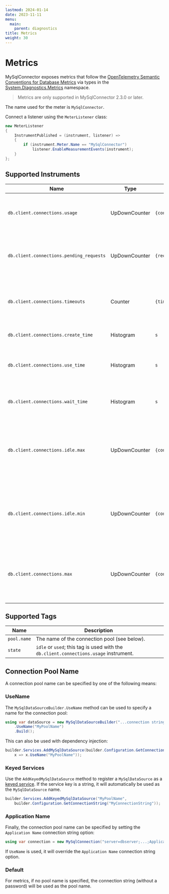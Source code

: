 ```yaml
---
lastmod: 2024-01-14
date: 2023-11-11
menu:
  main:
    parent: diagnostics
title: Metrics
weight: 30
---
```


# Metrics

MySqlConnector exposes metrics that follow the [OpenTelemetry Semantic Conventions for Database Metrics](https://opentelemetry.io/docs/specs/semconv/database/database-metrics/) via types in the [System.Diagnostics.Metrics](https://learn.microsoft.com/en-us/dotnet/api/system.diagnostics.metrics) namespace.

<blockquote class="note">Metrics are only supported in MySqlConnector 2.3.0 or later.</blockquote>

The name used for the meter is `MySqlConnector`.

Connect a listener using the `MeterListener` class:

```csharp
new MeterListener
{
    InstrumentPublished = (instrument, listener) =>
    {
        if (instrument.Meter.Name == "MySqlConnector")
            listener.EnableMeasurementEvents(instrument);
    }
};
```

## Supported Instruments

Name | Type | Unit | Description
--- | --- | --- | ---
`db.client.connections.usage` | UpDownCounter | `{connection}` | The number of connections that are currently in the state described by the state tag.
`db.client.connections.pending_requests` | UpDownCounter | `{request}` | The number of pending requests for an open connection, cumulative for the entire pool.
`db.client.connections.timeouts` | Counter | `{timeout}` | The number of connection timeouts that have occurred trying to obtain a connection from the pool.
`db.client.connections.create_time` | Histogram | `s` | The time it took to create a new connection.
`db.client.connections.use_time` | Histogram | `s` | The time between borrowing a connection and returning it to the pool.
`db.client.connections.wait_time` | Histogram | `s` | The time it took to obtain an open connection from the pool.
`db.client.connections.idle.max` | UpDownCounter | `{connection}` | The maximum number of idle open connections allowed; this corresponds to `MaximumPoolSize` in the connection string.
`db.client.connections.idle.min` | UpDownCounter | `{connection}` | The minimum number of idle open connections allowed; this corresponds to `MinimumPoolSize` in the connection string.
`db.client.connections.max` | UpDownCounter | `{connection}` | The maximum number of open connections allowed; this corresponds to `MaximumPoolSize` in the connection string.

## Supported Tags

Name | Description
--- | ---
`pool.name` | The name of the connection pool (see below).
`state` | `idle` or `used`; this tag is used with the `db.client.connections.usage` instrument.

## Connection Pool Name

A connection pool name can be specified by one of the following means:

### UseName

The `MySqlDataSourceBuilder.UseName` method can be used to specify a name for the connection pool:

```csharp
using var dataSource = new MySqlDataSourceBuilder("...connection string...")
    .UseName("MyPoolName")
    .Build();
```

This can also be used with dependency injection:

```csharp
builder.Services.AddMySqlDataSource(builder.Configuration.GetConnectionString("Default"),
    x => x.UseName("MyPoolName"));
```

### Keyed Services

Use the `AddKeyedMySqlDataSource` method to register a `MySqlDataSource` as a [keyed service](https://learn.microsoft.com/en-us/dotnet/core/whats-new/dotnet-8#keyed-di-services).
If the service key is a string, it will automatically be used as the `MySqlDataSource` name.

```csharp
builder.Services.AddKeyedMySqlDataSource("MyPoolName",
    builder.Configuration.GetConnectionString("MyConnectionString"));
```

### Application Name

Finally, the connection pool name can be specified by setting the `Application Name` connection string option:

```csharp
using var connection = new MySqlConnection("server=dbserver;...;Application Name=MyPoolName");
```

If `UseName` is used, it will override the `Application Name` connection string option.

### Default

For metrics, if no pool name is specified, the connection string (without a password) will be used as the pool name.
